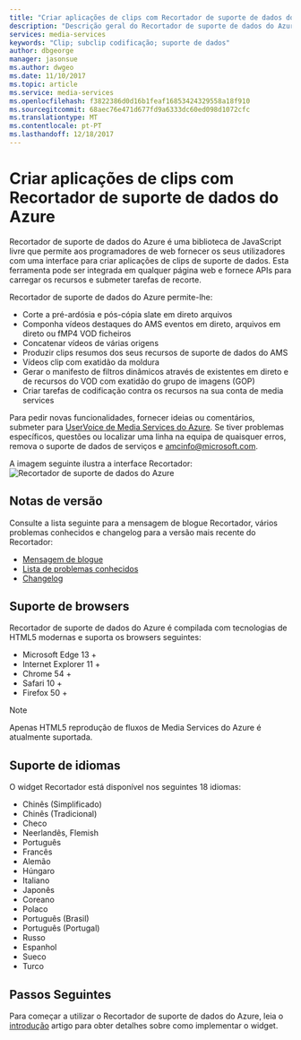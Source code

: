 ```yaml
---
title: "Criar aplicações de clips com Recortador de suporte de dados do Azure | Microsoft Docs"
description: "Descrição geral do Recortador de suporte de dados do Azure, uma ferramenta para criar aplicações de clips de suporte de dados de recursos"
services: media-services
keywords: "Clip; subclip codificação; suporte de dados"
author: dbgeorge
manager: jasonsue
ms.author: dwgeo
ms.date: 11/10/2017
ms.topic: article
ms.service: media-services
ms.openlocfilehash: f3822386d0d16b1feaf16853424329558a18f910
ms.sourcegitcommit: 68aec76e471d677fd9a6333dc60ed098d1072cfc
ms.translationtype: MT
ms.contentlocale: pt-PT
ms.lasthandoff: 12/18/2017
---
```

# <a name="create-clips-with-azure-media-clipper"></a>Criar aplicações de clips com Recortador de suporte de dados do Azure
Recortador de suporte de dados do Azure é uma biblioteca de JavaScript livre que permite aos programadores de web fornecer os seus utilizadores com uma interface para criar aplicações de clips de suporte de dados. Esta ferramenta pode ser integrada em qualquer página web e fornece APIs para carregar os recursos e submeter tarefas de recorte.

Recortador de suporte de dados do Azure permite-lhe:
- Corte a pré-ardósia e pós-cópia slate em direto arquivos 
- Componha vídeos destaques do AMS eventos em direto, arquivos em direto ou fMP4 VOD ficheiros 
- Concatenar vídeos de várias origens 
- Produzir clips resumos dos seus recursos de suporte de dados do AMS 
- Vídeos clip com exatidão da moldura 
- Gerar o manifesto de filtros dinâmicos através de existentes em direto e de recursos do VOD com exatidão do grupo de imagens (GOP) 
- Criar tarefas de codificação contra os recursos na sua conta de media services

Para pedir novas funcionalidades, fornecer ideias ou comentários, submeter para [UserVoice de Media Services do Azure](http://aka.ms/amsvoice/). Se tiver problemas específicos, questões ou localizar uma linha na equipa de quaisquer erros, remova o suporte de dados de serviços e amcinfo@microsoft.com.

A imagem seguinte ilustra a interface Recortador: ![Recortador de suporte de dados do Azure](media/media-services-azure-media-clipper-overview/media-services-azure-media-clipper-interface.PNG)

## <a name="release-notes"></a>Notas de versão
Consulte a lista seguinte para a mensagem de blogue Recortador, vários problemas conhecidos e changelog para a versão mais recente do Recortador:
- [Mensagem de blogue](https://azure.microsoft.com/blog/azure-media-clipper/)
- [Lista de problemas conhecidos](https://amp.azure.net/libs/amc/latest/docs/known_issues.html)
- [Changelog](https://amp.azure.net/libs/amc/latest/docs/changelog.html)

## <a name="browser-support"></a>Suporte de browsers
Recortador de suporte de dados do Azure é compilada com tecnologias de HTML5 modernas e suporta os browsers seguintes:

- Microsoft Edge 13 +
- Internet Explorer 11 +
- Chrome 54 +
- Safari 10 +
- Firefox 50 +

> [!NOTE]
> Apenas HTML5 reprodução de fluxos de Media Services do Azure é atualmente suportada.

## <a name="language-support"></a>Suporte de idiomas
O widget Recortador está disponível nos seguintes 18 idiomas:
- Chinês (Simplificado)
- Chinês (Tradicional)
- Checo
- Neerlandês, Flemish
- Português
- Francês
- Alemão
- Húngaro
- Italiano
- Japonês
- Coreano
- Polaco
- Português (Brasil)
- Português (Portugal)
- Russo
- Espanhol
- Sueco
- Turco

## <a name="next-steps"></a>Passos Seguintes
Para começar a utilizar o Recortador de suporte de dados do Azure, leia o [introdução](media-services-azure-media-clipper-getting-started.md) artigo para obter detalhes sobre como implementar o widget.
